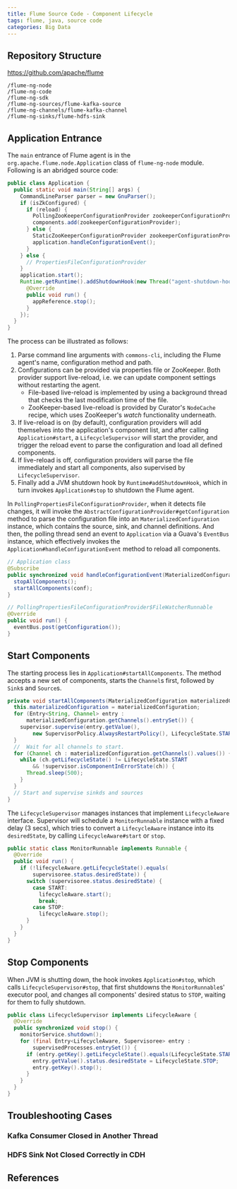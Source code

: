 ```yaml
---
title: Flume Source Code - Component Lifecycle
tags: flume, java, source code
categories: Big Data
---
```



## Repository Structure

https://github.com/apache/flume

```
/flume-ng-node
/flume-ng-code
/flume-ng-sdk
/flume-ng-sources/flume-kafka-source
/flume-ng-channels/flume-kafka-channel
/flume-ng-sinks/flume-hdfs-sink
```

## Application Entrance

The `main` entrance of Flume agent is in the `org.apache.flume.node.Application` class of `flume-ng-node` module. Following is an abridged source code:

```java
public class Application {
  public static void main(String[] args) {
    CommandLineParser parser = new GnuParser();
    if (isZkConfigured) {
      if (reload) {
        PollingZooKeeperConfigurationProvider zookeeperConfigurationProvider;
        components.add(zookeeperConfigurationProvider);
      } else {
        StaticZooKeeperConfigurationProvider zookeeperConfigurationProvider;
        application.handleConfigurationEvent();
      }
    } else {
      // PropertiesFileConfigurationProvider
    }
    application.start();
    Runtime.getRuntime().addShutdownHook(new Thread("agent-shutdown-hook") {
      @Override
      public void run() {
        appReference.stop();
      }
    });
  }
}
```

The process can be illustrated as follows:

1. Parse command line arguments with `commons-cli`, including the Flume agent's name, configuration method and path.
2. Configurations can be provided via properties file or ZooKeeper. Both provider support live-reload, i.e. we can update component settings without restarting the agent.
    * File-based live-reload is implemented by using a background thread that checks the last modification time of the file.
    * ZooKeeper-based live-reload is provided by Curator's `NodeCache` recipe, which uses ZooKeeper's *watch* functionality underneath.
3. If live-reload is on (by default), configuration providers will add themselves into the application's component list, and after calling `Application#start`, a `LifecycleSupervisor` will start the provider, and trigger the reload event to parse the configuration and load all defined components.
4. If live-reload is off, configuration providers will parse the file immediately and start all components, also supervised by `LifecycleSupervisor`.
5. Finally add a JVM shutdown hook by `Runtime#addShutdownHook`, which in turn invokes `Application#stop` to shutdown the Flume agent.

In `PollingPropertiesFileConfigurationProvider`, when it detects file changes, it will invoke the `AbstractConfigurationProvider#getConfiguration` method to parse the configuration file into an `MaterializedConfiguration` instance, which contains the source, sink, and channel definitions. And then, the polling thread send an event to `Application` via a Guava's `EventBus` instance, which effectively invokes the `Application#handleConfigurationEvent` method to reload all components.

```java
// Application class
@Subscribe
public synchronized void handleConfigurationEvent(MaterializedConfiguration conf) {
  stopAllComponents();
  startAllComponents(conf);
}

// PollingPropertiesFileConfigurationProvider$FileWatcherRunnable
@Override
public void run() {
  eventBus.post(getConfiguration());
}
```

## Start Components

The starting process lies in `Application#startAllComponents`. The method accepts a new set of components, starts the `Channel`s first, followed by `Sink`s and `Source`s.

```java
private void startAllComponents(MaterializedConfiguration materializedConfiguration) {
  this.materializedConfiguration = materializedConfiguration;
  for (Entry<String, Channel> entry :
      materializedConfiguration.getChannels().entrySet()) {
    supervisor.supervise(entry.getValue(),
        new SupervisorPolicy.AlwaysRestartPolicy(), LifecycleState.START);
  }
  //  Wait for all channels to start.
  for (Channel ch : materializedConfiguration.getChannels().values()) {
    while (ch.getLifecycleState() != LifecycleState.START
        && !supervisor.isComponentInErrorState(ch)) {
      Thread.sleep(500);
    }
  }
  // Start and supervise sinkds and sources
}
```

The `LifecycleSupervisor` manages instances that implement `LifecycleAware` interface. Supervisor will schedule a `MonitorRunnable` instance with a fixed delay (3 secs), which tries to convert a `LifecycleAware` instance into its `desiredState`, by calling `LifecycleAware#start` or `stop`.

```java
public static class MonitorRunnable implements Runnable {
  @Override
  public void run() {
    if (!lifecycleAware.getLifecycleState().equals(
        supervisoree.status.desiredState)) {
      switch (supervisoree.status.desiredState) {
        case START:
          lifecycleAware.start();
          break;
        case STOP:
          lifecycleAware.stop();
      }
    }
  }
}
```

## Stop Components

When JVM is shutting down, the hook invokes `Application#stop`, which calls `LifecycleSupervisor#stop`, that first shutdowns the `MonitorRunnable`s' executor pool, and changes all components' desired status to `STOP`, waiting for them to fully shutdown.

```java
public class LifecycleSupervisor implements LifecycleAware {
  @Override
  public synchronized void stop() {
    monitorService.shutdown();
    for (final Entry<LifecycleAware, Supervisoree> entry :
        supervisedProcesses.entrySet()) {
      if (entry.getKey().getLifecycleState().equals(LifecycleState.START)) {
        entry.getValue().status.desiredState = LifecycleState.STOP;
        entry.getKey().stop();
      }
    }
  }
}
```

## Troubleshooting Cases

### Kafka Consumer Closed in Another Thread

### HDFS Sink Not Closed Correctly in CDH

<!-- more -->

## References
